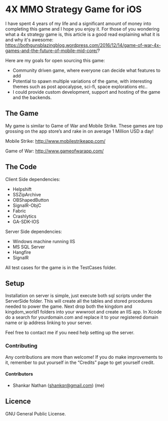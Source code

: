 # 4X MMO Strategy Game for iOS

I have spent 4 years of my life and a significant amount of money into completing this game and I hope you enjoy it.
For those of you wondering what a 4x strategy game is, this article is a good read explaining what it is and why it's awesome: https://bothgunsblazingblog.wordpress.com/2016/12/14/game-of-war-4x-games-and-the-future-of-mobile-mid-core/?

Here are my goals for open sourcing this game:

* Community driven game, where everyone can decide what features to add
* Potential to spawn multiple variations of the game, with interesting themes such as post apocalypse, sci-fi, space explorations etc..
* I could provide custom development, support and hosting of the game and the backends.

## The Game

My game is similar to Game of War and Mobile Strike. These games are top grossing on the app store’s and rake in on average 1 Million USD a day!

Mobile Strike:
http://www.mobilestrikeapp.com/

Game of War:
http://www.gameofwarapp.com/


## The Code

Client Side dependencies:

* Helpshift
* SSZipArchive
* OBShapedButton
* SignalR-ObjC
* Fabric
* Crashlytics
* GA-SDK-IOS

Server Side dependencies:

* Windows machine running IIS
* MS SQL Server
* Hangfire
* SignalR

All test cases for the game is in the TestCases folder.

## Setup

Installation on server is simple, just execute both sql scripts under the ServerSide folder. This will create all the tables and stored procedures needed to power the game. Next drop both the kingdom and kingdom_world1 folders into your wwwroot and create an IIS app. In Xcode do a search for yourdomain.com and replace it to your registered domain name or ip address linking to your server.

Feel free to contact me if you need help setting up the server.


### Contributing

Any contributions are more than welcome! If you do make improvements to it, remember to put yourself in the “Credits” page to get yourself credit.

#### Contributors

* Shankar Nathan (shankqr@gmail.com) (me)


## Licence

GNU General Public License.
